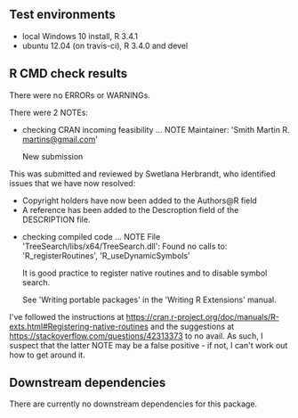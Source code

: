 ## Test environments
* local Windows 10 install, R 3.4.1
* ubuntu 12.04 (on travis-ci), R 3.4.0 and devel

## R CMD check results
There were no ERRORs or WARNINGs.

There were 2 NOTEs:

* checking CRAN incoming feasibility ... NOTE
  Maintainer: 'Smith Martin R. <martins@gmail.com>'
  
  New submission
  
This was submitted and reviewed by Swetlana Herbrandt, who identified issues that we have
now resolved:

- Copyright holders have now been added to the Authors@R field
- A reference has been added to the Descroption field of the DESCRIPTION file.

* checking compiled code ... NOTE
  File 'TreeSearch/libs/x64/TreeSearch.dll':
  Found no calls to: 'R_registerRoutines', 'R_useDynamicSymbols'

  It is good practice to register native routines and to disable symbol
  search.
  
  See 'Writing portable packages' in the 'Writing R Extensions' manual.

I've followed the instructions at 
https://cran.r-project.org/doc/manuals/R-exts.html#Registering-native-routines
and the suggestions at
https://stackoverflow.com/questions/42313373
to no avail.  As such, I suspect that the latter NOTE may be a false positive - if not, I can't work out how to get around it.

## Downstream dependencies
There are currently no downstream dependencies for this package.